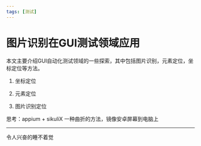 ```yaml
---
tags: [测试]
---
```


# 图片识别在GUI测试领域应用

本文主要介绍GUI自动化测试领域的一些探索，其中包括图片识别，元素定位，坐标定位等方法。

1. 坐标定位

2. 元素定位

3. 图片识别定位


思考：appium + sikuliX
一种曲折的方法，镜像安卓屏幕到电脑上

---
令人兴奋的睡不着觉
